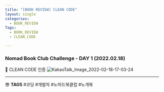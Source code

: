```yaml
---
title: "[BOOK REVIEW] CLEAN CODE"
layout: single
categories:
  - BOOK_REVIEW
Tags:
  - BOOK_REVIEW
  - CLEAN_CODE

---
```

### Nomad Book Club Challenge - DAY 1 (2022.02.18) 


:book: CLEAN CODE 인증
![KakaoTalk_Image_2022-02-18-17-03-24](https://user-images.githubusercontent.com/45681372/154642504-a8145682-4daf-4738-a314-9e7dc9645b0d.jpeg)

---

:sunglasses: **TAGS** #코딩 #개발자 #노마드북클럽 #노개북